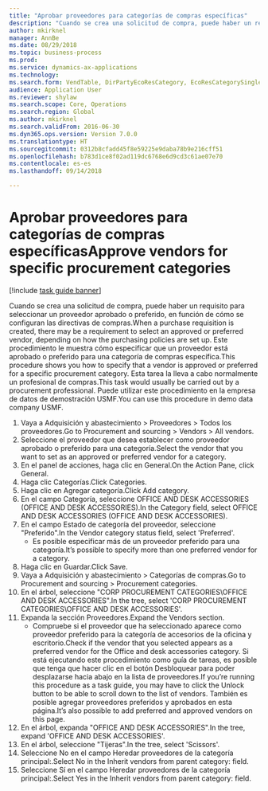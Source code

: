 ```yaml
--- 
title: "Aprobar proveedores para categorías de compras específicas"
description: "Cuando se crea una solicitud de compra, puede haber un requisito para seleccionar un proveedor aprobado o preferido, en función de cómo se configuran las directivas de compras."
author: mkirknel
manager: AnnBe
ms.date: 08/29/2018
ms.topic: business-process
ms.prod: 
ms.service: dynamics-ax-applications
ms.technology: 
ms.search.form: VendTable, DirPartyEcoResCategory, EcoResCategorySingleLookup, ProcCategoryHierarchyManagement
audience: Application User
ms.reviewer: shylaw
ms.search.scope: Core, Operations
ms.search.region: Global
ms.author: mkirknel
ms.search.validFrom: 2016-06-30
ms.dyn365.ops.version: Version 7.0.0
ms.translationtype: HT
ms.sourcegitcommit: 0312b8cfadd45f8e59225e9daba78b9e216cff51
ms.openlocfilehash: b783d1ce8f02ad119dc6768e6d9cd3c61ae07e70
ms.contentlocale: es-es
ms.lasthandoff: 09/14/2018

---
```

# <a name="approve-vendors-for-specific-procurement-categories"></a><span data-ttu-id="f4aa5-103">Aprobar proveedores para categorías de compras específicas</span><span class="sxs-lookup"><span data-stu-id="f4aa5-103">Approve vendors for specific procurement categories</span></span>

[!include [task guide banner](../../includes/task-guide-banner.md)]

<span data-ttu-id="f4aa5-104">Cuando se crea una solicitud de compra, puede haber un requisito para seleccionar un proveedor aprobado o preferido, en función de cómo se configuran las directivas de compras.</span><span class="sxs-lookup"><span data-stu-id="f4aa5-104">When a purchase requisition is created, there may be a requirement to select an approved or preferred vendor, depending on how the purchasing policies are set up.</span></span> <span data-ttu-id="f4aa5-105">Este procedimiento le muestra cómo especificar que un proveedor está aprobado o preferido para una categoría de compras específica.</span><span class="sxs-lookup"><span data-stu-id="f4aa5-105">This procedure shows you how to specify that a vendor is approved or preferred for a specific procurement category.</span></span> <span data-ttu-id="f4aa5-106">Esta tarea la lleva a cabo normalmente un profesional de compras.</span><span class="sxs-lookup"><span data-stu-id="f4aa5-106">This task would usually be carried out by a procurement professional.</span></span> <span data-ttu-id="f4aa5-107">Puede utilizar este procedimiento en la empresa de datos de demostración USMF.</span><span class="sxs-lookup"><span data-stu-id="f4aa5-107">You can use this procedure in demo data company USMF.</span></span>

1. <span data-ttu-id="f4aa5-108">Vaya a Adquisición y abastecimiento > Proveedores > Todos los proveedores.</span><span class="sxs-lookup"><span data-stu-id="f4aa5-108">Go to Procurement and sourcing > Vendors > All vendors.</span></span>
2. <span data-ttu-id="f4aa5-109">Seleccione el proveedor que desea establecer como proveedor aprobado o preferido para una categoría.</span><span class="sxs-lookup"><span data-stu-id="f4aa5-109">Select the vendor that you want to set as an approved or preferred vendor for a category.</span></span>
3. <span data-ttu-id="f4aa5-110">En el panel de acciones, haga clic en General.</span><span class="sxs-lookup"><span data-stu-id="f4aa5-110">On the Action Pane, click General.</span></span>
4. <span data-ttu-id="f4aa5-111">Haga clic Categorías.</span><span class="sxs-lookup"><span data-stu-id="f4aa5-111">Click Categories.</span></span>
5. <span data-ttu-id="f4aa5-112">Haga clic en Agregar categoría.</span><span class="sxs-lookup"><span data-stu-id="f4aa5-112">Click Add category.</span></span>
6. <span data-ttu-id="f4aa5-113">En el campo Categoría, seleccione OFFICE AND DESK ACCESSORIES (OFFICE AND DESK ACCESSORIES).</span><span class="sxs-lookup"><span data-stu-id="f4aa5-113">In the Category field, select OFFICE AND DESK ACCESSORIES (OFFICE AND DESK ACCESSORIES).</span></span>
7. <span data-ttu-id="f4aa5-114">En el campo Estado de categoría del proveedor, seleccione "Preferido".</span><span class="sxs-lookup"><span data-stu-id="f4aa5-114">In the Vendor category status field, select 'Preferred'.</span></span>
    * <span data-ttu-id="f4aa5-115">Es posible especificar más de un proveedor preferido para una categoría.</span><span class="sxs-lookup"><span data-stu-id="f4aa5-115">It’s possible to specify more than one preferred vendor for a category.</span></span>  
8. <span data-ttu-id="f4aa5-116">Haga clic en Guardar.</span><span class="sxs-lookup"><span data-stu-id="f4aa5-116">Click Save.</span></span>
9. <span data-ttu-id="f4aa5-117">Vaya a Adquisición y abastecimiento > Categorías de compras.</span><span class="sxs-lookup"><span data-stu-id="f4aa5-117">Go to Procurement and sourcing > Procurement categories.</span></span>
10. <span data-ttu-id="f4aa5-118">En el árbol, seleccione "CORP PROCUREMENT CATEGORIES\OFFICE AND DESK ACCESSORIES".</span><span class="sxs-lookup"><span data-stu-id="f4aa5-118">In the tree, select 'CORP PROCUREMENT CATEGORIES\OFFICE AND DESK ACCESSORIES'.</span></span>
11. <span data-ttu-id="f4aa5-119">Expanda la sección Proveedores.</span><span class="sxs-lookup"><span data-stu-id="f4aa5-119">Expand the Vendors section.</span></span>
    * <span data-ttu-id="f4aa5-120">Compruebe si el proveedor que ha seleccionado aparece como proveedor preferido para la categoría de accesorios de la oficina y escritorio.</span><span class="sxs-lookup"><span data-stu-id="f4aa5-120">Check if the vendor that you selected  appears as a preferred vendor for the Office and desk accessories category.</span></span> <span data-ttu-id="f4aa5-121">Si está ejecutando este procedimiento como guía de tareas, es posible que tenga que hacer clic en el botón Desbloquear para poder desplazarse hacia abajo en la lista de proveedores.</span><span class="sxs-lookup"><span data-stu-id="f4aa5-121">If you’re running this procedure as a task guide, you may have to click the Unlock button to be able to scroll down to the list of vendors.</span></span>  <span data-ttu-id="f4aa5-122">También es posible agregar proveedores preferidos y aprobados en esta página.</span><span class="sxs-lookup"><span data-stu-id="f4aa5-122">It’s also possible to add preferred and approved vendors on this page.</span></span>  
12. <span data-ttu-id="f4aa5-123">En el árbol, expanda "OFFICE AND DESK ACCESSORIES".</span><span class="sxs-lookup"><span data-stu-id="f4aa5-123">In the tree, expand 'OFFICE AND DESK ACCESSORIES'.</span></span>
13. <span data-ttu-id="f4aa5-124">En el árbol, seleccione "Tijeras".</span><span class="sxs-lookup"><span data-stu-id="f4aa5-124">In the tree, select 'Scissors'.</span></span>
14. <span data-ttu-id="f4aa5-125">Seleccione No en el campo Heredar proveedores de la categoría principal:.</span><span class="sxs-lookup"><span data-stu-id="f4aa5-125">Select No in the Inherit vendors from parent category: field.</span></span>
15. <span data-ttu-id="f4aa5-126">Seleccione Sí en el campo Heredar proveedores de la categoría principal:.</span><span class="sxs-lookup"><span data-stu-id="f4aa5-126">Select Yes in the Inherit vendors from parent category: field.</span></span>


